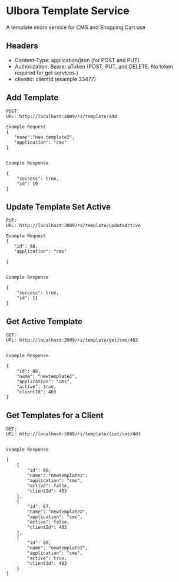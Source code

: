 Ulbora Template Service
==============

A template micro service for CMS and Shopping Cart use


## Headers
- Content-Type: application/json (for POST and PUT)
- Authorization: Bearer aToken (POST, PUT, and DELETE. No token required for get services.)
- clientId: clientId (example 33477)



## Add Template

```
POST:
URL: http://localhost:3009/rs/template/add

Example Request
{
   "name":"new template2",
   "application": "cms"   
}
  
```

```
Example Response   

{
    "success": true,
    "id": 19
}

```


## Update Template Set Active

```
PUT:
URL: http://localhost:3009/rs/template/updateActive

Example Request
{
   "id": 88,
   "application": "cms"
   
}
  
```

```
Example Response   

{
    "success": true,
    "id": 11
}

```


## Get Active Template

```
GET:
URL: http://localhost:3009/rs/template/get/cms/403
  
```

```
Example Response   

{
    "id": 88,
    "name": "newtemplate2",
    "application": "cms",
    "active": true,
    "clientId": 403
}

```


## Get Templates for a Client

```
GET:
URL: http://localhost:3009/rs/template/list/cms/403
  
```

```
Example Response   

[
    {
        "id": 86,
        "name": "newtemplate2",
        "application": "cms",
        "active": false,
        "clientId": 403
    },
    {
        "id": 87,
        "name": "newtemplate2",
        "application": "cms",
        "active": false,
        "clientId": 403
    },
    {
        "id": 88,
        "name": "newtemplate2",
        "application": "cms",
        "active": true,
        "clientId": 403
    }
]

```
